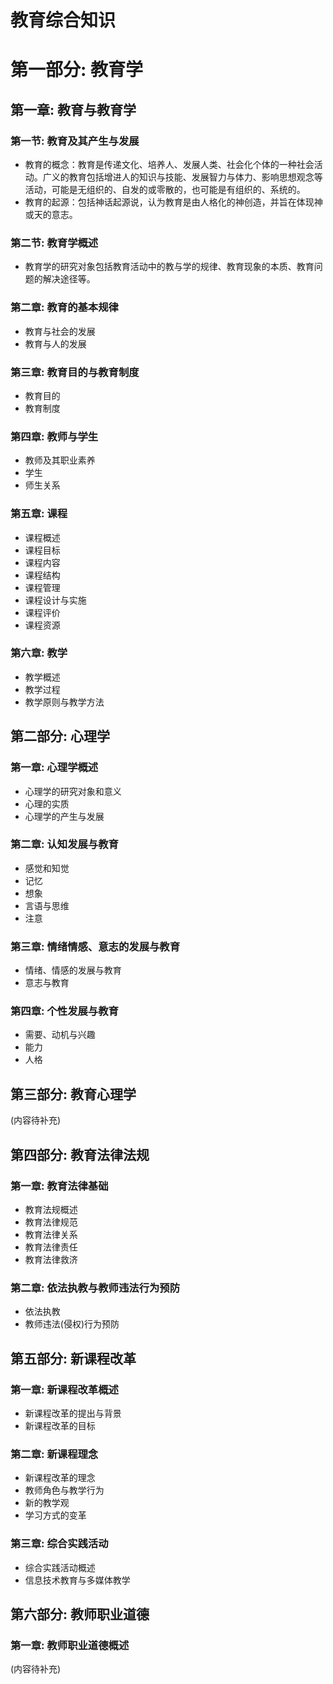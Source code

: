 # 教育综合知识

# 第一部分: 教育学

## 第一章: 教育与教育学
### 第一节: 教育及其产生与发展
- 教育的概念：教育是传递文化、培养人、发展人类、社会化个体的一种社会活动。广义的教育包括增进人的知识与技能、发展智力与体力、影响思想观念等活动，可能是无组织的、自发的或零散的，也可能是有组织的、系统的。
- 教育的起源：包括神话起源说，认为教育是由人格化的神创造，并旨在体现神或天的意志。

### 第二节: 教育学概述
- 教育学的研究对象包括教育活动中的教与学的规律、教育现象的本质、教育问题的解决途径等。


### 第二章: 教育的基本规律
- 教育与社会的发展
- 教育与人的发展

### 第三章: 教育目的与教育制度
- 教育目的
- 教育制度

### 第四章: 教师与学生
- 教师及其职业素养
- 学生
- 师生关系

### 第五章: 课程
- 课程概述
- 课程目标
- 课程内容
- 课程结构
- 课程管理
- 课程设计与实施
- 课程评价
- 课程资源

### 第六章: 教学
- 教学概述
- 教学过程
- 教学原则与教学方法

## 第二部分: 心理学
### 第一章: 心理学概述
- 心理学的研究对象和意义
- 心理的实质
- 心理学的产生与发展

### 第二章: 认知发展与教育
- 感觉和知觉
- 记忆
- 想象
- 言语与思维
- 注意

### 第三章: 情绪情感、意志的发展与教育
- 情绪、情感的发展与教育
- 意志与教育

### 第四章: 个性发展与教育
- 需要、动机与兴趣
- 能力
- 人格

## 第三部分: 教育心理学
(内容待补充)

## 第四部分: 教育法律法规
### 第一章: 教育法律基础
- 教育法规概述
- 教育法律规范
- 教育法律关系
- 教育法律责任
- 教育法律救济

### 第二章: 依法执教与教师违法行为预防
- 依法执教
- 教师违法(侵权)行为预防

## 第五部分: 新课程改革
### 第一章: 新课程改革概述
- 新课程改革的提出与背景
- 新课程改革的目标

### 第二章: 新课程理念
- 新课程改革的理念
- 教师角色与教学行为
- 新的教学观
- 学习方式的变革

### 第三章: 综合实践活动
- 综合实践活动概述
- 信息技术教育与多媒体教学

## 第六部分: 教师职业道德
### 第一章: 教师职业道德概述
(内容待补充)
